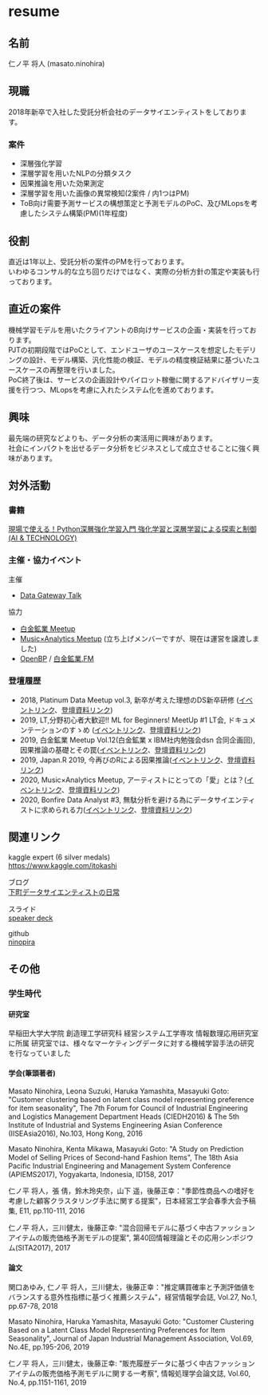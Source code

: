 # resume

## 名前
仁ノ平 将人 (masato.ninohira)

## 現職
2018年新卒で入社した受託分析会社のデータサイエンティストをしております。


### 案件
- 深層強化学習
- 深層学習を用いたNLPの分類タスク
- 因果推論を用いた効果測定
- 深層学習を用いた画像の異常検知(2案件 / 内1つはPM)
- ToB向け需要予測サービスの構想策定と予測モデルのPoC、及びMLopsを考慮したシステム構築(PM)(1年程度)

## 役割
直近は1年以上、受託分析の案件のPMを行っております。  
いわゆるコンサル的な立ち回りだけではなく、実際の分析方針の策定や実装も行っております。

## 直近の案件
機械学習モデルを用いたクライアントのB向けサービスの企画・実装を行っております。   
PJTの初期段階ではPoCとして、エンドユーザのユースケースを想定したモデリングの設計、モデル構築、汎化性能の検証、モデルの精度検証結果に基づいたユースケースの再整理を行いました。  
PoC終了後は、サービスの企画設計やパイロット稼働に関するアドバイザリー支援を行つつ、MLopsを考慮に入れたシステム化を進めております。


## 興味
最先端の研究などよりも、データ分析の実活用に興味があります。  
社会にインパクトを出せるデータ分析をビジネスとして成立させることに強く興味があります。



## 対外活動

### 書籍
[現場で使える！Python深層強化学習入門 強化学習と深層学習による探索と制御 (AI & TECHNOLOGY)](https://www.shoeisha.co.jp/book/detail/9784798159928)

### 主催・協力イベント
主催
- [Data Gateway Talk](https://data-gateway-talk.connpass.com/)

協力
- [白金鉱業 Meetup](https://brainpad-meetup.connpass.com/)
- [Music×Analytics Meetup](https://muana.connpass.com/) (立ち上げメンバーですが、現在は運営を譲渡しました)
- [OpenBP](https://twitter.com/open_brainpad) / [白金鉱業.FM](https://shirokane-kougyou.fm/)

### 登壇履歴
- 2018, Platinum Data Meetup vol.3, 新卒が考えた理想のDS新卒研修
([イベントリンク](https://brainpad-meetup.connpass.com/event/100571/)、[登壇資料リンク](https://speakerdeck.com/ninohira/xin-zu-gakao-etali-xiang-falsedsxin-zu-yan-xiu))
- 2019, LT,分野初心者大歓迎!! ML for Beginners! MeetUp #1 LT会, ドキュメンテーションのすゝめ 
([イベントリンク](https://mlforbiginners.connpass.com/event/149041/)、[登壇資料リンク](https://speakerdeck.com/ninohira/dokiyumentesiyonfalsesu-me-number-mlbeginners))
- 2019, 白金鉱業 Meetup Vol.12(白金鉱業 x IBM社内勉強会dsn 合同企画回), 因果推論の基礎とその罠([イベントリンク](https://brainpad-meetup.connpass.com/event/147202/)、[登壇資料リンク](https://speakerdeck.com/ninohira/yin-guo-tui-lun-falseji-chu-tosofalsemin-basic-and-trap-of-causal-inference-number-bai-jin-kuang-ye))
- 2019, Japan.R 2019, 今再びのRによる因果推論([イベントリンク](http://japanr.net/)、[登壇資料リンク](https://speakerdeck.com/ninohira/jin-zai-hifalserniyoruyin-guo-tui-lun-causal-interference-by-r-number-japanr))
- 2020, Music×Analytics Meetup, アーティストにとっての「愛」とは？([イベントリンク](https://muana.connpass.com/event/155446/)、[登壇資料リンク](https://speakerdeck.com/ninohira/ateisutonitotutefalse-ai-toha-what-is-love-for-artist))
- 2020, Bonfire Data Analyst #3, 無駄分析を避ける為にデータサイエンティストに求められる力([イベントリンク](https://yj-meetup.connpass.com/event/184700/)、[登壇資料リンク](https://speakerdeck.com/ninohira/wu-tuo-fen-xi-wobi-keruwei-nidetasaienteisutoniqiu-merareruneng-li))


## 関連リンク
kaggle expert  (6 silver medals)  
https://www.kaggle.com/itokashi

ブログ  
[下町データサイエンティストの日常](https://pira-nino.hatenablog.com/)

スライド  
[speaker deck](https://speakerdeck.com/ninohira)

github  
[ninopira](https://github.com/ninopira)

## その他


### 学生時代

#### 研究室
早稲田大学大学院 創造理工学研究科 経営システム工学専攻 情報数理応用研究室に所属
研究室では、様々なマーケティングデータに対する機械学習手法の研究を行なっていました

#### 学会(筆頭著者)

Masato Ninohira, Leona Suzuki, Haruka Yamashita, Masayuki Goto: "Customer clustering based on latent class model representing preference for item seasonality", The 7th Forum for Council of Industrial Engineering and Logistics Management Department Heads (CIEDH2016) & The 5th Institute of Industrial and Systems Engineering Asian Conference (IISEAsia2016), No.103, Hong Kong, 2016

Masato Ninohira, Kenta Mikawa, Masayuki Goto: "A Study on Prediction Model of Selling Prices of Second-hand Fashion Items", The 18th Asia Pacific Industrial Engineering and Management System Conference (APIEMS2017), Yogyakarta, Indonesia, ID158, 2017

仁ノ平 将人，張 倩，鈴木玲央奈，山下 遥，後藤正幸："季節性商品への嗜好を考慮した顧客クラスタリング手法に関する提案"，日本経営工学会春季大会予稿集, E11, pp.110-111, 2016

仁ノ平 将人，三川健太，後藤正幸: "混合回帰モデルに基づく中古ファッションアイテムの販売価格予測モデルの提案", 第40回情報理論とその応用シンポジウム(SITA2017), 2017

#### 論文

関口あゆみ, 仁ノ平 将人，三川健太，後藤正幸："推定購買確率と予測評価値をバランスする意外性指標に基づく推薦システム"，経営情報学会誌, Vol.27, No.1, pp.67-78, 2018

Masato Ninohira, Haruka Yamashita, Masayuki Goto: "Customer Clustering Based on a Latent Class Model Representing Preferences for Item Seasonality", Journal of Japan Industrial Management Association, Vol.69, No.4E, pp.195-206, 2019

仁ノ平 将人，三川健太，後藤正幸: "販売履歴データに基づく中古ファッションアイテムの販売価格予測モデルに関する一考察", 情報処理学会論文誌, Vol.60, No.4, pp.1151-1161, 2019
